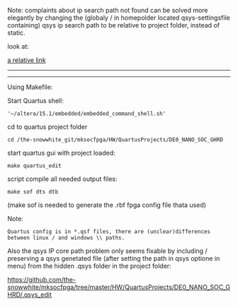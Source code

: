 Note: complaints about ip search path not found can be solved more elegantly 
by changing the (globaly / in homepolder located qsys-settingsfile containing) qsys ip search path 
to be relative to project folder, instead of static.

look at:

[a relative link](Quartus-Qsys-Ip-search-path_linux-location.md)


---



---

Using Makefile:

Start Quartus shell:
    
    '~/altera/15.1/embedded/embedded_command_shell.sh'

cd to quartus project folder

    cd /the-snowwhite_git/mksocfpga/HW/QuartusProjects/DE0_NANO_SOC_GHRD

start quartus gui with project loaded:

    
    make quartus_edit

    
script compile all needed output files:

    make sof dts dtb
    

(make sof is needed to generate the .rbf fpga config file thata used)    
    
Note:


    Quartus config is in *.qsf files, there are (unclear)differences between linux / and windows \\ paths.


Also the qsys IP core path problem only seems fixable by including / preserving a qsys genetated file (after setting the path in qsys optione in menu)
from the hidden .qsys folder in the project folder:

https://github.com/the-snowwhite/mksocfpga/tree/master/HW/QuartusProjects/DE0_NANO_SOC_GHRD/.qsys_edit
